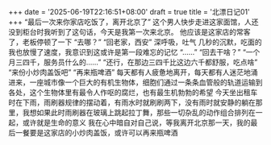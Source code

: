 +++
date = '2025-06-19T22:16:51+08:00'
draft = true
title = '北漂日记01'
+++
“最后一次来你家店吃饭了，离开北京了”
这个男人快步走进这家面馆，人还没到柜台时我听到了这句话，今天是我第一次来北京。
他应该是这家店的常客了，老板停顿了一下
“去哪？”
“回老家，西安” 深呼吸，吐气
几秒的沉默，吃面的我也放慢了速度，我意识到这或许是第一段难忘的记忆
“……”
“回去干啥？”
“一个月三四千，服务员什么的……”
“还行，在那边三四千比这边六千都舒服，吃点啥”
“来份小炒肉盖饭吧”
“再来瓶啤酒”
每天都有人疲惫地离开，每天都有人迷茫地涌进来，一座城市像一个巨大的有机生物体，细胞们通过一条条血管般的轨道运输到各处，这个生物体里有最令人作呕的腐烂，也有最生机勃勃的希望
今天坐出租车时在下雨，雨刷器规律的摆动着，有雨水时就刷刷两下，没有雨时就安静的躺在那里，我想如果此时雨刷器在玻璃上跳起拉丁舞，那些一切杂乱的动作组合排列在一起，或许就是生命的意义
我在心中暗自对自己说，等我离开北京那一天，我的最后一餐要是这家店的小炒肉盖饭，或许可以再来瓶啤酒
